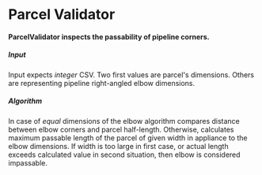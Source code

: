 # Parcel Validator

#### ParcelValidator inspects the passability of pipeline corners.

##### Input
Input expects *integer* CSV. 
Two first values are parcel's dimensions.
Others are representing pipeline right-angled elbow dimensions.

##### Algorithm
In case of *equal* dimensions of the elbow algorithm compares 
distance between elbow corners and parcel half-length.
Otherwise, calculates maximum passable length of the parcel of
given width in appliance to the elbow dimensions. 
If width is too large in first case, or actual length exceeds calculated value in second situation, then elbow is considered impassable.
